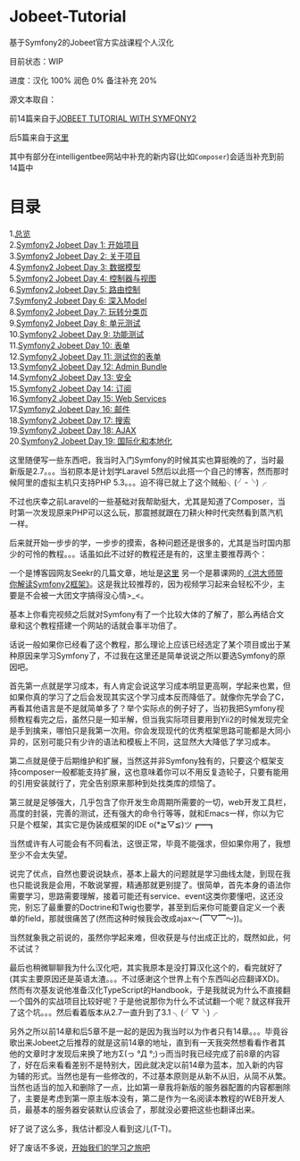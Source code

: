 # Jobeet-Tutorial

基于Symfony2的Jobeet官方实战课程个人汉化

目前状态：WIP

进度：汉化 100% 润色 0% 备注补充 20%

源文本取自：

前14篇来自于[JOBEET TUTORIAL WITH SYMFONY2](http://www.ens.ro/2012/03/21/jobeet-tutorial-with-symfony2)

后5篇来自于[这里](http://intelligentbee.com/blog/category/php-and-symfony)

其中有部分在intelligentbee网站中补充的新内容(比如`Composer`)会适当补充到前14篇中


# 目录
1.[总览](01_General.md)  
2.[Symfony2 Jobeet Day 1: 开始项目](02_Starting_up_the_project.md)  
3.[Symfony2 Jobeet Day 2: 关于项目](03_The_Project.md)  
4.[Symfony2 Jobeet Day 3: 数据模型](04_The_Data_Model.md)  
5.[Symfony2 Jobeet Day 4: 控制器与视图](05_Controller_and_the_View.md)  
6.[Symfony2 Jobeet Day 5: 路由控制](06_The_Routing.md)  
7.[Symfony2 Jobeet Day 6: 深入Model](07_More_with_the_Model.md)  
8.[Symfony2 Jobeet Day 7: 玩转分类页](08_Playing_with_the_Category_Page.md)  
9.[Symfony2 Jobeet Day 8: 单元测试](09_The_Unit_Tests.md)  
10.[Symfony2 Jobeet Day 9: 功能测试](10_The_Functional_Tests.md)  
11.[Symfony2 Jobeet Day 10: 表单](11_The_Forms.md)  
12.[Symfony2 Jobeet Day 11: 测试你的表单](12_Testing_your_Forms.md)  
13.[Symfony2 Jobeet Day 12: Admin Bundle](13_The_Admin_Bundle.md)  
14.[Symfony2 Jobeet Day 13: 安全](14_Security.md)  
15.[Symfony2 Jobeet Day 14: 订阅](15_Feeds.md)  
16.[Symfony2 Jobeet Day 15: Web Services](16_Web_Services.md)  
17.[Symfony2 Jobeet Day 16: 邮件](17_The_Mailer.md)  
18.[Symfony2 Jobeet Day 17: 搜索](18_Search.md)  
19.[Symfony2 Jobeet Day 18: AJAX](19_AJAX.md)  
20.[Symfony2 Jobeet Day 19: 国际化和本地化](20_Internationalization_and_Localization.md)  


这里随便写一些东西吧，我当时入门Symfony的时候其实也算挺晚的了，当时最新版是2.7。。。当初原本是计划学Laravel 5然后以此搭一个自己的博客，然而那时候阿里的虚拟主机只支持PHP 5.3。。。迫不得已就上了这个贼船╮(╯-╰)╭ 

不过也庆幸之前Laravel的一些基础对我帮助挺大，尤其是知道了Composer，当时第一次发现原来PHP可以这么玩，那震撼就跟在刀耕火种时代突然看到蒸汽机一样。

后来就开始一步步的学，一步步的摸索，各种问题还是很多的，尤其是当时国内那少的可怜的教程。。。话虽如此不过好的教程还是有的，这里主要推荐两个：

一个是博客园网友Seekr的几篇文章，地址是[这里](http://www.cnblogs.com/Seekr/tag/Symfony2/)
另一个是慕课网的[《洪大师带你解读Symfony2框架》](http://www.imooc.com/learn/244)。这是我比较推荐的，因为视频学习起来会轻松不少，主要是不会被一大团文字搞得没心情>_<。

基本上你看完视频之后就对Symfony有了一个比较大体的了解了，那么再结合文章和这个教程搭建一个网站的话就会事半功倍了。

话说一般如果你已经看了这个教程，那么理论上应该已经选定了某个项目或出于某种原因来学习Symfony了，不过我在这里还是简单说说之所以要选Symfony的原因吧。

首先第一点就是学习成本，有人肯定会说这学习成本明显更高啊，学起来也累，但如果你真的学习了之后会发现其实这个学习成本反而降低了。就像你先学会了C，再看其他语言是不是就简单多了？举个实际点的例子好了，当初我把Symfony视频教程看完之后，虽然只是一知半解，但当我实际项目要用到Yii2的时候发现完全是手到擒来，哪怕只是我第一次用。你会发现现代的优秀框架思路可能都是大同小异的，区别可能只有少许的语法和模板上不同，这显然大大降低了学习成本。

第二点就是便于后期维护和扩展，当然这并非Symfony独有的，只要这个框架支持composer一般都能支持扩展，这也意味着你可以不用反复造轮子，只要有能用的引用安装就行了，完全告别原来那种到处找类库的烦恼了。

第三就是足够强大，几乎包含了你开发生命周期所需要的一切，web开发工具栏，高度的封装，完善的测试，还有强大的命令行等等，就和Emacs一样，你以为它只是个框架，其实它是伪装成框架的IDE o(*≧▽≦)ツ┏━┓

当然或许有人可能会有不同看法，这很正常，毕竟不能强求，但如果你用了，我想至少不会太失望。

说完了优点，自然也要说说缺点，基本上最大的问题就是学习曲线太陡，到现在我也只能说我是会用，不敢说掌握，精通那就更别提了。很简单，首先本身的语法你需要学习，思路需要理解，接着可能还有service、event这类你要懂吧，这还没完，别忘了最重要的Doctrine和Twig也要学，甚至到后来你可能要自定义一个表单的field，那就很痛苦了(然而这种时候我会改成ajax～(▔▽▔～))。

当然就象我之前说的，虽然你学起来难，但收获是与付出成正比的，既然如此，何不试试？

最后也稍微聊聊我为什么汉化吧，其实我原本是没打算汉化这个的，看完就好了(其实主要原因还是英语太渣。。。不过感谢这个世界上有个东西叫必应翻译XD)。然而有次基友说他准备汉化TypeScript的Handbook，于是我就说为什么不直接翻一个国外的实战项目比较好呢？于是他说那你为什么不试试翻一个呢？就这样我开了这个坑。。。然后看着版本从2.7一直升到了3.1 ╮(╯▽╰)╭

另外之所以前14章和后5章不是一起的是因为我当时以为作者只有14章。。。毕竟谷歌出来Jobeet之后推荐的就是这前14章的地址，直到有一天我突然想看看作者其他的文章时才发现后来换了地方Σ(っ °Д °;)っ而当时我已经完成了前8章的内容了，好在后来看看差别不是特别大，因此就决定以前14章为蓝本，加入新的内容为辅的形式。当然也是有一些修改的，不过基本原则是从新不从旧，从简不从繁。当然也适当的加入和删除了一点，比如第一章我将新版的服务器配置的内容都删除了，主要是考虑到第一原主版本没有，第二是作为一名阅读本教程的WEB开发人员，最基本的服务器安装默认应该会了，那就没必要把这些也翻译出来。

好了说了这么多，我估计都没人看到这儿(T-T)。

好了废话不多说，[开始我们的学习之旅吧](01_General.md)